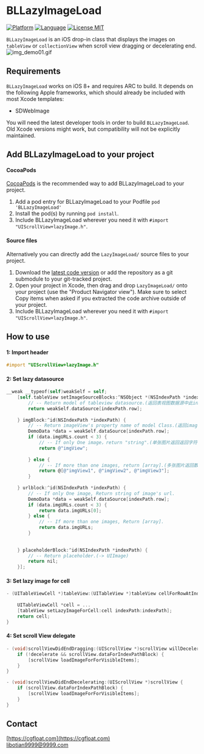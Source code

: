 # BLLazyImageLoad

[![Platform](http://img.shields.io/badge/platform-ios-blue.svg?style=flat)](https://developer.apple.com/iphone/index.action)
[![Language](http://img.shields.io/badge/language-oc-brightgreen.svg?style=flat)](https://developer.apple.com/)
[![License MIT](https://img.shields.io/badge/contact-@Tianfire-blue.svg?style=flat)](https://cgfloat.com)


`BLLazyImageLoad` is an iOS drop-in class that displays the images on `tableView` or `collectionView` when scroll view dragging or decelerating end.  
 ![img_demo01.gif](https://github.com/tianfire/BLLazyImageLoad/blob/master/demo01.gif)
## Requirements

`BLLazyImageLoad` works on iOS 8+ and requires ARC to build. It depends on the following Apple frameworks, which should already be included with most Xcode templates:

* SDWebImage

You will need the latest developer tools in order to build `BLLazyImageLoad`. Old Xcode versions might work, but compatibility will not be explicitly maintained.

## Add BLLazyImageLoad to your project

#### CocoaPods

[CocoaPods](http://cocoapods.org) is the recommended way to add BLLazyImageLoad to your project.

1. Add a pod entry for BLLazyImageLoad to your Podfile `pod 'BLLazyImageLoad'`
2. Install the pod(s) by running `pod install`.
3. Include BLLazyImageLoad wherever you need it with `#import "UIScrollView+lazyImage.h"`.
 
#### Source files

Alternatively you can directly add the `LazyImageLoad/` source files to your project.

1. Download the [latest code version](https://github.com/tianfire/BLLazyImageLoad/archive/master.zip) or add the repository as a git submodule to your git-tracked project.
2. Open your project in Xcode, then drag and drop `LazyImageLoad/` onto your project (use the "Product Navigator view"). Make sure to select Copy items when asked if you extracted the code archive outside of your project.
3. Include BLLazyImageLoad wherever you need it with `#import "UIScrollView+lazyImage.h"`.

## How to use  

#### 1: Import header 
```objective-c
#import "UIScrollView+lazyImage.h"
```

#### 2: Set lazy datasource
```objective-c
__weak __typeof(self)weakSelf = self;
    [self.tableView setImageSourceBlocks:^NSObject *(NSIndexPath *indexPath) {
        // -- Return model of tableview datasource.(返回表视图数据源中此indexPath对应的对象)
        return weakSelf.dataSource[indexPath.row];
        
    } imgBlock:^id(NSIndexPath *indexPath) {
        // -- Return imageView's property name of model Class.(返回imageView在数据源model类型中的属性名字)
        DemoData *data = weakSelf.dataSource[indexPath.row];
        if (data.imgURLs.count < 3) {
            // -- If only One image，return "string".(单张图片返回返回字符串类型)
            return @"imgView";
            
        } else {
            // -- If more than one images, return [array].(多张图片返回数组类型)
            return @[@"imgView1", @"imgView2", @"imgView3"];
        }
        
    } urlblock:^id(NSIndexPath *indexPath) {
        // -- If only One image, Return string of image's url.
        DemoData *data = weakSelf.dataSource[indexPath.row];
        if (data.imgURLs.count < 3) {
            return data.imgURLs[0];
        } else {
            // -- If more than one images, Return [array].
            return data.imgURLs;
        }
        
        
    } placeholderBlock:^id(NSIndexPath *indexPath) {
        // -- Return placeholder.(-> UIImage)
        return nil;
    }];
```
#### 3: Set lazy image for cell
```objective-c
- (UITableViewCell *)tableView:(UITableView *)tableView cellForRowAtIndexPath:(NSIndexPath *)indexPath {
   
    UITableViewCell *cell = ...
    [tableView setLazyImageForCell:cell indexPath:indexPath];
    return cell;
}
```
#### 4: Set scroll View delegate
```objective-c
- (void)scrollViewDidEndDragging:(UIScrollView *)scrollView willDecelerate:(BOOL)decelerate{
    if (!decelerate && scrollView.dataForIndexPathBlock) {
        [scrollView loadImageForForVisibleItems];
    }
}

- (void)scrollViewDidEndDecelerating:(UIScrollView *)scrollView {
    if (scrollView.dataForIndexPathBlock) {
        [scrollView loadImageForForVisibleItems];
    }
}
``` 

## Contact 
[https://cgfloat.com](https://cgfloat.com)   
[libotian9999@9999.com](mailto:libotian9999@gmail.com) 



